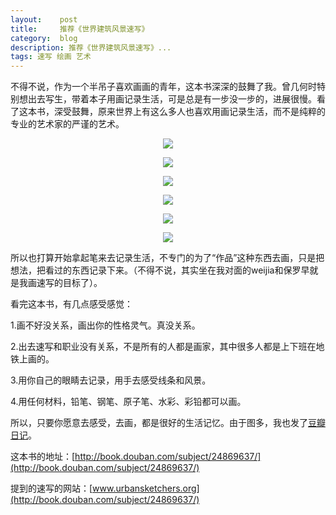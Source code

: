 ```yaml
---
layout:    post
title:     推荐《世界建筑风景速写》
category:  blog
description: 推荐《世界建筑风景速写》...
tags: 速写 绘画 艺术
---
```

不得不说，作为一个半吊子喜欢画画的青年，这本书深深的鼓舞了我。曾几何时特别想出去写生，带着本子用画记录生活，可是总是有一步没一步的，进展很慢。看了这本书，深受鼓舞，原来世界上有这么多人也喜欢用画记录生活，而不是纯粹的专业的艺术家的严谨的艺术。

<p style="text-align:center"><img src="/images/2013/book/10.JPG" style="max-width:80%"/></p>
<p style="text-align:center"><img src="/images/2013/book/2.JPG" style="max-width:80%"/></p>
<p style="text-align:center"><img src="/images/2013/book/4.JPG" style="max-width:80%"/></p>
<p style="text-align:center"><img src="/images/2013/book/8.JPG" style="max-width:80%"/></p>
<p style="text-align:center"><img src="/images/2013/book/7.JPG" style="max-width:80%"/></p>
<p style="text-align:center"><img src="/images/2013/book/9.JPG" style="max-width:80%"/></p>

所以也打算开始拿起笔来去记录生活，不专门的为了“作品”这种东西去画，只是把想法，把看过的东西记录下来。（不得不说，其实坐在我对面的weijia和保罗早就是我画速写的目标了）。

看完这本书，有几点感受感觉：

1.画不好没关系，画出你的性格灵气。真没关系。

2.出去速写和职业没有关系，不是所有的人都是画家，其中很多人都是上下班在地铁上画的。

3.用你自己的眼睛去记录，用手去感受线条和风景。

4.用任何材料，铅笔、钢笔、原子笔、水彩、彩铅都可以画。

所以，只要你愿意去感受，去画，都是很好的生活记忆。由于图多，我也发了[豆瓣日记](http://www.douban.com/note/300158946/)。

这本书的地址：[http://book.douban.com/subject/24869637/](http://book.douban.com/subject/24869637/)

提到的速写的网站：[www.urbansketchers.org](http://book.douban.com/subject/24869637/)